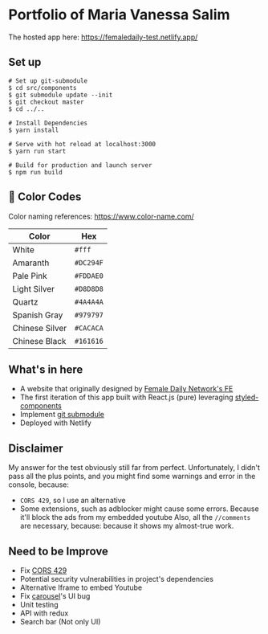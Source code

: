 # Portfolio of Maria Vanessa Salim
The hosted app here: https://femaledaily-test.netlify.app/

## Set up
```
# Set up git-submodule
$ cd src/components
$ git submodule update --init
$ git checkout master
$ cd ../..

# Install Dependencies
$ yarn install

# Serve with hot reload at localhost:3000
$ yarn run start

# Build for production and launch server
$ npm run build
```

## 🎨 Color Codes
Color naming references: https://www.color-name.com/

| Color             | Hex                                                                |
| ------------------| --------- |
| White             | `#fff` |
| Amaranth          | `#DC294F` |
| Pale Pink         | `#FDDAE0` |
| Light Silver      | `#D8D8D8` |
| Quartz            | `#4A4A4A` |
| Spanish Gray      | `#979797` |
| Chinese Silver    | `#CACACA` |
| Chinese Black     | `#161616` |

## What's in here
- A website that originally designed by [Female Daily Network's FE](https://ibb.co/nByzdVt) 
- The first iteration of this app built with React.js (pure) leveraging [styled-components](https://github.com/styled-components/styled-components)
- Implement [git submodule](https://git-scm.com/book/en/v2/Git-Tools-Submodules)
- Deployed with Netlify

## Disclaimer
My answer for the test obviously still far from perfect. Unfortunately, I didn't pass all the plus points, and you might find some warnings and error in the console, because:
- `CORS 429`, so I use an alternative
- Some extensions, such as adblocker might cause some errors. Because it'll block the ads from my embedded youtube
Also, all the `//comments` are necessary, because: because it shows my almost-true work.

## Need to be Improve
- Fix [CORS 429](https://stackoverflow.com/questions/43871637/no-access-control-allow-origin-header-is-present-on-the-requested-resource-whe)
- Potential security vulnerabilities in project's dependencies
- Alternative Iframe to embed Youtube
- Fix [carousel](https://sag1v.github.io/react-elastic-carousel/styling)'s UI bug
- Unit testing
- API with redux
- Search bar (Not only UI)
